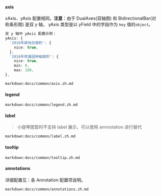 #### axis

xAxis、yAxis 配置相同。**注意**：由于 DualAxes(双轴图) 和 BidirectionalBar(对称条形图) 是双 y 轴， yAxis 类型是以 yField 中的字段作为 `key` 值的`object`。

```ts
双 y 轴中 yAxis 配置示例：
yAxis: {
  '2016年耕地总面积': {
    nice: true,
  },
  '2016年转基因种植面积': {
    nice: true,
    min: 0,
    max: 100,
},
```

`markdown:docs/common/axis.zh.md`

#### legend

`markdown:docs/common/legend.zh.md`


#### label

> 小提琴图暂时不支持 label 展示，可以使用 annnotation 进行替代

`markdown:docs/common/label.zh.md`


#### tooltip

`markdown:docs/common/tooltip.zh.md`

#### annotations

详细配置见：各 Annotation 配置项说明。

<!-- 直接 三级导航展开 -->
`markdown:docs/common/annotations.zh.md`
